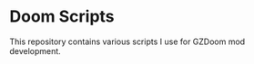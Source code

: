 <!--
SPDX-FileCopyrightText: 2022 Alexander Kromm <mmaulwurff@gmail.com>

SPDX-License-Identifier: CC0-1.0
-->

# Doom Scripts

This repository contains various scripts I use for GZDoom mod development.
